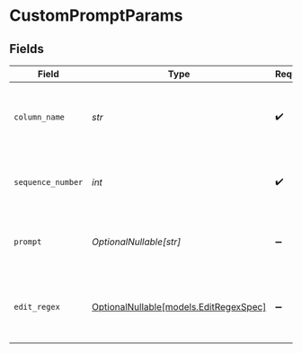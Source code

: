 # CustomPromptParams


## Fields

| Field                                                                | Type                                                                 | Required                                                             | Description                                                          |
| -------------------------------------------------------------------- | -------------------------------------------------------------------- | -------------------------------------------------------------------- | -------------------------------------------------------------------- |
| `column_name`                                                        | *str*                                                                | :heavy_check_mark:                                                   | The name of the column to apply extraction on                        |
| `sequence_number`                                                    | *int*                                                                | :heavy_check_mark:                                                   | The sequence order of the extraction rule                            |
| `prompt`                                                             | *OptionalNullable[str]*                                              | :heavy_minus_sign:                                                   | The user-defined prompt for AI-based extraction                      |
| `edit_regex`                                                         | [OptionalNullable[models.EditRegexSpec]](../models/editregexspec.md) | :heavy_minus_sign:                                                   | Optional edited regex pattern details for extraction                 |